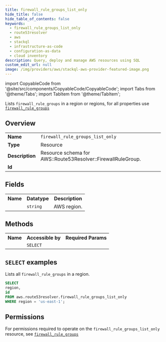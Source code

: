 ```yaml
---
title: firewall_rule_groups_list_only
hide_title: false
hide_table_of_contents: false
keywords:
  - firewall_rule_groups_list_only
  - route53resolver
  - aws
  - stackql
  - infrastructure-as-code
  - configuration-as-data
  - cloud inventory
description: Query, deploy and manage AWS resources using SQL
custom_edit_url: null
image: /img/providers/aws/stackql-aws-provider-featured-image.png
---
```


import CopyableCode from '@site/src/components/CopyableCode/CopyableCode';
import Tabs from '@theme/Tabs';
import TabItem from '@theme/TabItem';

Lists <code>firewall_rule_groups</code> in a region or regions, for all properties use <a href="/providers/aws/serviceName/firewall_rule_groups/"><code>firewall_rule_groups</code></a>

## Overview
<table><tbody>
<tr><td><b>Name</b></td><td><code>firewall_rule_groups_list_only</code></td></tr>
<tr><td><b>Type</b></td><td>Resource</td></tr>
<tr><td><b>Description</b></td><td>Resource schema for AWS::Route53Resolver::FirewallRuleGroup.</td></tr>
<tr><td><b>Id</b></td><td><CopyableCode code="aws.route53resolver.firewall_rule_groups_list_only" /></td></tr>
</tbody></table>

## Fields
<table><tbody><tr><th>Name</th><th>Datatype</th><th>Description</th></tr><tr><td><CopyableCode code="region" /></td><td><code>string</code></td><td>AWS region.</td></tr>
</tbody></table>

## Methods

<table><tbody>
  <tr>
    <th>Name</th>
    <th>Accessible by</th>
    <th>Required Params</th>
  </tr>
  <tr>
    <td><CopyableCode code="list_resources" /></td>
    <td><code>SELECT</code></td>
    <td><CopyableCode code="region" /></td>
  </tr>
</tbody></table>

## `SELECT` examples
Lists all <code>firewall_rule_groups</code> in a region.
```sql
SELECT
region,
id
FROM aws.route53resolver.firewall_rule_groups_list_only
WHERE region = 'us-east-1';
```


## Permissions

For permissions required to operate on the <code>firewall_rule_groups_list_only</code> resource, see <a href="/providers/aws/route53resolver/firewall_rule_groups/#permissions"><code>firewall_rule_groups</code></a>

